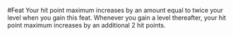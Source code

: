 #Feat
Your hit point maximum increases by an amount equal to twice your level when you gain this feat. Whenever you gain a level thereafter, your hit point maximum increases by an additional 2 hit points.